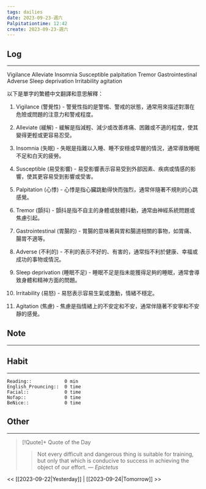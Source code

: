 ```yaml
---
tags: dailies  
date: 2023-09-23-週六
Palpitationtime: 12:42
create: 2023-09-23-週六
---
```


## Log
---
Vigilance
Alleviate
Insomnia
Susceptible
palpitation
Tremor
Gastrointestinal
Adverse
Sleep deprivation
Irritability
agitation

以下是單字的繁體中文翻譯和意思解釋：

1. Vigilance (警覺性) - 警覺性指的是警惕、警戒的狀態，通常用來描述對潛在危險或問題的注意力和警戒程度。

2. Alleviate (緩解) - 緩解是指減輕、減少或改善疼痛、困難或不適的程度，使其變得更輕或更容易忍受。

3. Insomnia (失眠) - 失眠是指難以入睡、睡不安穩或早醒的情況，通常導致睡眠不足和白天的疲勞。

4. Susceptible (易受影響) - 易受影響表示容易受到外部因素、疾病或情感的影響，使其更容易受到影響或受害。

5. Palpitation (心悸) - 心悸是指心臟跳動得快而強烈，通常伴隨著不規則的心跳感覺。

6. Tremor (顫抖) - 顫抖是指不自主的身體或肢體抖動，通常由神經系統問題或焦慮引起。

7. Gastrointestinal (胃腸的) - 胃腸的意味著與胃和腸道相關的事物，如胃痛、腸胃不適等。

8. Adverse (不利的) - 不利的表示不好的、有害的，通常指不利於健康、幸福或成功的事物或情況。

9. Sleep deprivation (睡眠不足) - 睡眠不足是指未能獲得足夠的睡眠，通常會導致身體和精神方面的問題。

10. Irritability (易怒) - 易怒表示容易生氣或激動，情緒不穩定。

11. Agitation (焦慮) - 焦慮是指情緒上的不安定和不安，通常伴隨著不安寧和不安靜的感覺。
## Note
---

## Habit
---
```
Reading::            0 min
English_Prouncing::  0 time
Facial::             0 time
Nofap::              0 time
BeNice::             0 time

```
## Other
---

> [!Quote]+ Quote of the Day
> > Not every difficult and dangerous thing is suitable for training, but only that which is conducive to success in achieving the object of our effort.
> — <cite>Epictetus</cite>

<< [[2023-09-22|Yesterday]] | [[2023-09-24|Tomorrow]] >>